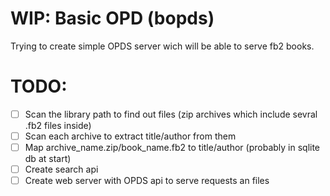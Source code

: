 # WIP: Basic OPD (bopds)

Trying to create simple OPDS server wich will be able to serve fb2 books.

# TODO:

 - [ ] Scan the library path to find out files (zip archives which include sevral .fb2 files inside)
 - [ ] Scan each archive to extract title/author from them
 - [ ] Map archive_name.zip/book_name.fb2 to title/author (probably in sqlite db at start)
 - [ ] Create search api
 - [ ] Create web server with OPDS api to serve requests an files
